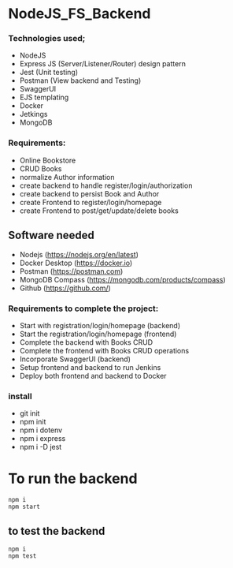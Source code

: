 # NodeJS_FS_Backend
### Technologies used;
- NodeJS
- Express JS (Server/Listener/Router) design pattern
- Jest (Unit testing)
- Postman (View backend and Testing)
- SwaggerUI
- EJS templating
- Docker
- Jetkings
- MongoDB

### Requirements:
- Online Bookstore
- CRUD Books
- normalize Author information
- create backend to handle register/login/authorization
- create backend to persist Book and Author
- create Frontend to register/login/homepage
- create Frontend to post/get/update/delete books

## Software needed
- Nodejs (https://nodejs.org/en/latest)
- Docker Desktop (https://docker.io)
- Postman (https://postman.com)
- MongoDB Compass (https://mongodb.com/products/compass)
- Github (https://github.com/)

### Requirements to complete the project:
- Start with registration/login/homepage (backend)
- Start the registration/login/homepage (frontend)
- Complete the backend with Books CRUD
- Complete the frontend with Books CRUD operations
- Incorporate SwaggerUI (backend)
- Setup frontend and backend to run Jenkins
- Deploy both frontend and backend to Docker

### install
- git init
- npm init
- npm i dotenv
- npm i express 
- npm i -D jest

# To run the backend

```shell
npm i
npm start
```

## to test the backend

```shell
npm i
npm test
```



